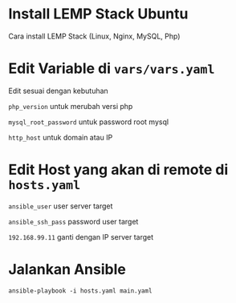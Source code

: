 # Install LEMP Stack Ubuntu

Cara install LEMP Stack (Linux, Nginx, MySQL, Php)


# Edit Variable di `vars/vars.yaml`

Edit sesuai dengan kebutuhan

`php_version` untuk merubah versi php

`mysql_root_password` untuk password root mysql

`http_host` untuk domain atau IP

# Edit Host yang akan di remote di `hosts.yaml`

`ansible_user` user server target

`ansible_ssh_pass` password user target 

`192.168.99.11` ganti dengan IP server target

# Jalankan Ansible

```
ansible-playbook -i hosts.yaml main.yaml
```
